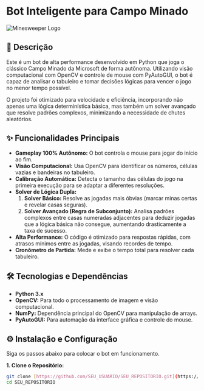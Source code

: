 # Bot Inteligente para Campo Minado

![Minesweeper Logo](https://raw.githubusercontent.com/sanches-programador/Bot-Campo-Minado/main/tiles/cloneskin.png)

## 📖 Descrição

Este é um bot de alta performance desenvolvido em Python que joga o clássico Campo Minado da Microsoft de forma autônoma. Utilizando visão computacional com OpenCV e controle de mouse com PyAutoGUI, o bot é capaz de analisar o tabuleiro e tomar decisões lógicas para vencer o jogo no menor tempo possível.

O projeto foi otimizado para velocidade e eficiência, incorporando não apenas uma lógica determinística básica, mas também um solver avançado que resolve padrões complexos, minimizando a necessidade de chutes aleatórios.

## ✨ Funcionalidades Principais

-   **Gameplay 100% Autônomo:** O bot controla o mouse para jogar do início ao fim.
-   **Visão Computacional:** Usa OpenCV para identificar os números, células vazias e bandeiras no tabuleiro.
-   **Calibração Automática:** Detecta o tamanho das células do jogo na primeira execução para se adaptar a diferentes resoluções.
-   **Solver de Lógica Dupla:**
    1.  **Solver Básico:** Resolve as jogadas mais óbvias (marcar minas certas e revelar casas seguras).
    2.  **Solver Avançado (Regra de Subconjunto):** Analisa padrões complexos entre casas numeradas adjacentes para deduzir jogadas que a lógica básica não consegue, aumentando drasticamente a taxa de sucesso.
-   **Alta Performance:** O código é otimizado para respostas rápidas, com atrasos mínimos entre as jogadas, visando recordes de tempo.
-   **Cronômetro de Partida:** Mede e exibe o tempo total para resolver cada tabuleiro.

## 🛠️ Tecnologias e Dependências

-   **Python 3.x**
-   **OpenCV:** Para todo o processamento de imagem e visão computacional.
-   **NumPy:** Dependência principal do OpenCV para manipulação de arrays.
-   **PyAutoGUI:** Para automação da interface gráfica e controle do mouse.

## ⚙️ Instalação e Configuração

Siga os passos abaixo para colocar o bot em funcionamento.

**1. Clone o Repositório:**
```bash
git clone [https://github.com/SEU_USUARIO/SEU_REPOSITORIO.git](https://github.com/SEU_USUARIO/SEU_REPOSITORIO.git)
cd SEU_REPOSITORIO
